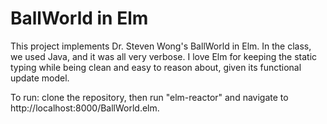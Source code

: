 BallWorld in Elm
========

This project implements Dr. Steven Wong's BallWorld in 
Elm. In the class, we used Java, and it was all very 
verbose. I love Elm for keeping the static typing while
being clean and easy to reason about, given its functional
update model. 

To run: clone the repository, then run "elm-reactor" and
navigate to http://localhost:8000/BallWorld.elm. 
